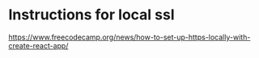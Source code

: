 # Instructions for local ssl

https://www.freecodecamp.org/news/how-to-set-up-https-locally-with-create-react-app/


